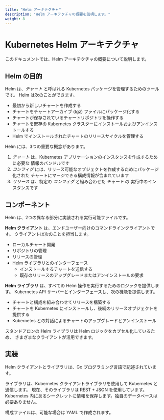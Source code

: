 ```yaml
---
title: "Helm アーキテクチャ"
description: "Helm アーキテクチャの概要を説明します。"
weight: 8
---
```


# Kubernetes Helm アーキテクチャ

このドキュメントでは、Helm アーキテクチャの概要について説明します。

## Helm の目的

Helm は、_チャート_ と呼ばれる Kubernetes パッケージを管理するためのツールです。
Helm は次のことができます。

- 最初から新しいチャートを作成する
- チャートをチャートアーカイブ (tgz) ファイルにパッケージ化する
- チャートが保存されているチャートリポジトリを操作する
- チャートを既存の Kubernetes クラスターにインストールおよびアンインストールする
- Helm でインストールされたチャートのリリースサイクルを管理する

Helm には、3つの重要な概念があります。

1. _チャート_ は、Kubernetes アプリケーションのインスタンスを作成するために必要な
情報のバンドルです
2. _コンフィグ_ には、リリース可能なオブジェクトを作成するためにパッケージ化された
   チャートにマージできる構成情報が含まれています
3. _リリース_ は、特定の _コンフィグ_ と組み合わせた _チャート_ の
   実行中のインスタンスです

## コンポーネント

Helm は、2つの異なる部分に実装される実行可能ファイルです。

**Helm クライアント** は、エンドユーザー向けのコマンドラインクライアントです。
クライアントは次のことを担当します。

- ローカルチャート開発
- リポジトリの管理
- リリースの管理
- Helm ライブラリとのインターフェース
  - インストールするチャートを送信する
  - 既存のリリースのアップグレードまたはアンインストールの要求

**Helm ライブラリ** は、すべての Helm 操作を実行するためのロジックを提供します。
Kubernetes API サーバーとインターフェースし、次の機能を提供します。

- チャートと構成を組み合わせてリリースを構築する
- チャートを Kubernetes にインストールし、後続のリリースオブジェクトを提供する
- Kubernetes との対話によるチャートのアップグレードとアンインストール

スタンドアロンの Helm ライブラリは Helm ロジックをカプセル化しているため、
さまざまなクライアントが活用できます。

## 実装

Helm クライアントとライブラリは、Go プログラミング言語で記述されています。

ライブラリは、Kubernetes クライアントライブラリを使用して Kubernetes と通信します。
現在、そのライブラリは REST + JSON を使用しています。
Kubernetes 内にあるシークレットに情報を保存します。独自のデータベースは必要ありません。

構成ファイルは、可能な場合は YAML で作成されます。
